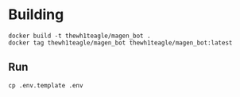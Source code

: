 # Building

```console
docker build -t thewh1teagle/magen_bot .
docker tag thewh1teagle/magen_bot thewh1teagle/magen_bot:latest
```

## Run

```console
cp .env.template .env

```

